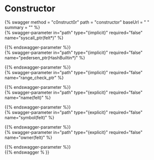 
Constructor
===========
  
{% swagger method = "c0nstruct0r" path = "constructor" baseUrl = " " summary = "" %}  
{% swagger-parameter in="path" type="{implicit}" required="false" name="syscall_ptr(felt*)" %}  
  
{{% endswagger-parameter %}}  
{% swagger-parameter in="path" type="{implicit}" required="false" name="pedersen_ptr(HashBuiltin*)" %}  
  
{{% endswagger-parameter %}}  
{% swagger-parameter in="path" type="{implicit}" required="false" name="range_check_ptr" %}  
  
{{% endswagger-parameter %}}  
{% swagger-parameter in="path" type="{explicit}" required="false" name="name(felt)" %}  
  
{{% endswagger-parameter %}}  
{% swagger-parameter in="path" type="{explicit}" required="false" name="symbol(felt)" %}  
  
{{% endswagger-parameter %}}  
{% swagger-parameter in="path" type="{explicit}" required="false" name="owner(felt)" %}  
  
{{% endswagger-parameter %}}  
{{% endswagger % }}
